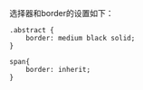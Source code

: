 选择器和border的设置如下：
    
    .abstract {
        border: medium black solid;
    }
    
    span{
        border: inherit;
    }